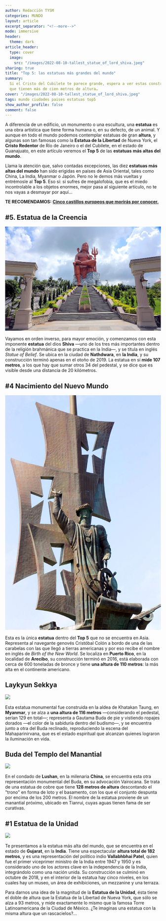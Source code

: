 ```yaml
---
author: Redacción TYSM
categories: MUNDO
layout: article
excerpt_separator: "<!--more-->"
mode: immersive
header:
  theme: dark
article_header:
  type: cover
  image:
    src: "/images/2022-08-10-tallest_statue_of_lord_shiva.jpeg"
sharing: true
title: "Top 5: las estatuas más grandes del mundo"
summary:
  Si el Cristo del Cubilete te parece grande, espera a ver estas construcciones
  que tienen más de cien metros de altura…
cover: "/images/2022-08-10-tallest_statue_of_lord_shiva.jpeg"
tags: mundo ciudades paises estatuas top5
show_author_profile: false
comment: false
---
```


A diferencia de un edificio, un monumento o una escultura, una **estatua** es una obra artística que tiene forma humana o, en su defecto, de un animal. Y aunque en todo el mundo podemos contemplar estatuas de gran **altura**, y algunas son tan famosas como la **Estatua de la Libertad** de Nueva York, el **Cristo Redentor** de Río de Janeiro o el del Cubilete, en el estado de Guanajuato, en este artículo veremos el **Top 5** de las **estatuas** **más altas del mundo**.

Llama la atención que, salvo contadas excepciones, las diez **estatuas más altas del mundo** han sido erigidas en países de Asia Oriental, tales como China, La India, Myanmar o Japón. Pero no le demos más vueltas y entrémosle al **Top 5**. Eso sí: si sufres de megalofobia, que es el miedo incontrolable a los objetos enormes, mejor pasa al siguiente artículo, no te nos vayas a desmayar por aquí…

**TE RECOMENDAMOS:** [**Cinco castillos europeos que morirás por conocer.**](https://blog.tonoysumariachi.com/mundo/2022/11/23/cinco-castillos-europeos-que-moriras-por-conocer.html)

## #5. Estatua de la Creencia

![](/images/2022-08-10-belief1.jpg)

Vayamos en orden inverso, para mayor emoción, y comenzamos con esta imponente **estatua** del dios **Shiva** —uno de los tres más importantes dentro de la religión brahmánica que se practica en la India—, y se titula en inglés _Statue of Belief_. Se ubica en la ciudad de **Nathdwara**, en **la India**, y su construcción terminó apenas en el otoño de 2019. La estatua en sí **mide 107 metros**, a los que hay que sumar otros 34 del pedestal, y se dice que es visible desde una distancia de 20 kilómetros.

## #4 Nacimiento del Nuevo Mundo

![](/images/2022-08-10-statue-5032604_1920.jpeg)

Esta es la única **estatua** dentro del **Top 5** que no se encuentra en Asia. Representa al navegante genovés Cristóbal Colón a bordo de una de las carabelas con las que llegó a tierras americanas y por eso recibe el nombre en inglés de _Birth of the New World_. Se localiza en **Puerto Rico**, en la localidad de **Arecibo**, su construcción terminó en 2016, está elaborada con cerca de 600 toneladas de bronce y tiene **una altura de 110 metros**: la más alta en el continente americano.

## Laykyun Sekkya

![](https://upload.wikimedia.org/wikipedia/commons/thumb/1/13/%E1%80%99%E1%80%AF%E1%80%B6%E1%80%9B%E1%80%BD%E1%80%AC%E1%80%99%E1%80%BC%E1%80%AD%E1%80%AF%E1%80%B7%E1%80%99%E1%80%BE_%E1%80%9B%E1%80%95%E1%80%BA%E1%80%90%E1%80%B1%E1%80%AC%E1%80%BA%E1%80%99%E1%80%B0%E1%80%98%E1%80%AF%E1%80%9B%E1%80%AC%E1%80%B8%E1%80%80%E1%80%BC%E1%80%AE%E1%80%B8.jpg/576px-%E1%80%99%E1%80%AF%E1%80%B6%E1%80%9B%E1%80%BD%E1%80%AC%E1%80%99%E1%80%BC%E1%80%AD%E1%80%AF%E1%80%B7%E1%80%99%E1%80%BE_%E1%80%9B%E1%80%95%E1%80%BA%E1%80%90%E1%80%B1%E1%80%AC%E1%80%BA%E1%80%99%E1%80%B0%E1%80%98%E1%80%AF%E1%80%9B%E1%80%AC%E1%80%B8%E1%80%80%E1%80%BC%E1%80%AE%E1%80%B8.jpg)

Esta estatua monumental fue construida en la aldea de Khatakan Taung, en **Myanmar**, y se alza a **una altura de 116 metros** —considerando el pedestal, serían 129 en total—; representa a Gautama Buda de pie y vistiendo ropajes dorados —el color de la sabiduría dentro del budismo—, y se encuentra junto a otra del Buda reclinado, reproduciendo la escena del Mahaparinirvana, que es el estado espiritual que alcanzan quienes lograron la iluminación en vida.

## Buda del Templo del Manantial

![](https://upload.wikimedia.org/wikipedia/commons/thumb/1/14/%E6%B2%B3%E5%8D%97%E4%B8%AD%E5%8E%9F%E5%A4%A7%E4%BD%9B_-_panoramio.jpg/1024px-%E6%B2%B3%E5%8D%97%E4%B8%AD%E5%8E%9F%E5%A4%A7%E4%BD%9B_-_panoramio.jpg)

En el condado de **Lushan**, en la milenaria **China**, se encuentra esta otra representación monumental del Buda, en su advocación Vairocana. Se trata de una estatua de cobre que tiene **128 metros de altura** descontando el "trono" en forma de loto y el basamento, con los que el conjunto despunta por encima de los 200 metros. El nombre de la estatua proviene de un manantial próximo, ubicado en Tianrui, cuyas aguas tienen fama de ser curativas.

## #1 Estatua de la Unidad

![](https://upload.wikimedia.org/wikipedia/commons/thumb/0/07/Statue_of_Unity.jpg/682px-Statue_of_Unity.jpg)

Te presentamos a la estatua más alta del mundo, que se encuentra en el estado de **Gujarat**, en la **India**. Tiene una espectacular **altura total de 182 metros**, y es una representación del político indio **Vallabhbhai Patel**, quien fue el primer viceprimer ministro de la India entre 1947 y 1950 y es considerado uno de los actores clave en la independencia de la India, integrándolo como una nación unida. Su construcción se culminó en octubre de 2018, y en el interior de la estatua hay cinco niveles, en los cuales hay un museo, un área de exhibiciones, un mezzanine y una terraza.

Para darnos una idea de la magnitud de la **Estatua de la Unidad**, ésta tiene el doble de altura que la Estatua de la Libertad de Nueva York, que sólo se alza a 93 metros, y mide exactamente lo mismo que la famosa Torre Latinoamericana de la Ciudad de México. ¿Te imaginas una estatua con la misma altura que un rascacielos?…
